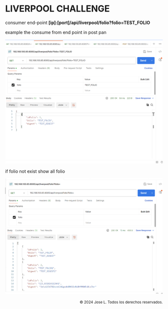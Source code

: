 # LIVERPOOL CHALLENGE 


consumer end-point **[ip]:[port]/api/liverpool/folio?folio=TEST_FOLIO**

example the consume from end point in post pan

![Consumo de folio por uno](images/folioBy.png)

if folio not exist show all folio

![Consumo de Todos los folios](images/folioAll.png)

<div style="text-align: right;">
<small> &copy; 2024 Jose L. Todos los derechos reservados.</small>
</div>